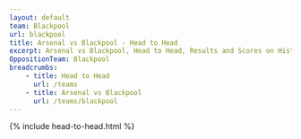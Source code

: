 ```yaml
---
layout: default
team: Blackpool
url: blackpool
title: Arsenal vs Blackpool - Head to Head
excerpt: Arsenal vs Blackpool, Head to Head, Results and Scores on History of Arsenal Football Club
OppositionTeam: Blackpool
breadcrumbs:
    - title: Head to Head
      url: /teams
    - title: Arsenal vs Blackpool
      url: /teams/blackpool
---
```


{% include head-to-head.html %}